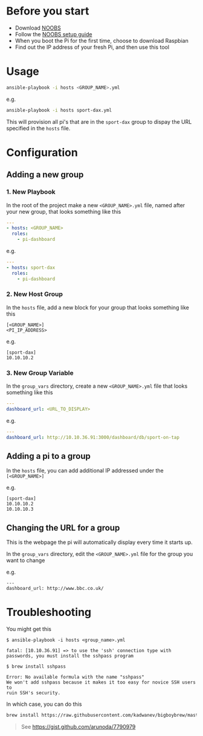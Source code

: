 # Before you start

- Download [NOOBS](https://www.raspberrypi.org/downloads/noobs/)
- Follow the [NOOBS setup guide](https://www.raspberrypi.org/help/noobs-setup/)
- When you boot the Pi for the first time, choose to download Raspbian
- Find out the IP address of your fresh Pi, and then use this tool

# Usage

```bash
ansible-playbook -i hosts <GROUP_NAME>.yml
```

e.g.

```bash
ansible-playbook -i hosts sport-dax.yml
```

This will provision all pi's that are in the `sport-dax` group to dispay the URL specified in the `hosts` file.

# Configuration

## Adding a new group

### 1. New Playbook

In the root of the project make a new `<GROUP_NAME>.yml` file, named after your new group, that looks something like this

```yaml
---
- hosts: <GROUP_NAME>
  roles:
    - pi-dashboard

```

e.g.

```yaml
---
- hosts: sport-dax
  roles:
    - pi-dashboard
```

### 2. New Host Group

In the `hosts` file, add a new block for your group that looks something like this

```
[<GROUP_NAME>]
<PI_IP_ADDRESS>
```

e.g.

```
[sport-dax]
10.10.10.2
```

### 3. New Group Variable

In the `group_vars` directory, create a new `<GROUP_NAME>.yml` file that looks something like this

```yaml
---
dashboard_url: <URL_TO_DISPLAY>
```

e.g.

```yaml
---
dashboard_url: http://10.10.36.91:3000/dashboard/db/sport-on-tap
```

## Adding a pi to a group

In the `hosts` file, you can add additional IP addressed under the `[<GROUP_NAME>]`

e.g.

```
[sport-dax]
10.10.10.2
10.10.10.3
```

## Changing the URL for a group

This is the webpage the pi will automatically display every time it starts up.

In the `group_vars` directory, edit the `<GROUP_NAME>.yml` file for the group you want to change

e.g.

```
---
dashboard_url: http://www.bbc.co.uk/
```

# Troubleshooting

You might get this

```
$ ansible-playbook -i hosts <group_name>.yml

fatal: [10.10.36.91] => to use the 'ssh' connection type with passwords, you must install the sshpass program

$ brew install sshpass

Error: No available formula with the name "sshpass"
We won't add sshpass because it makes it too easy for novice SSH users to
ruin SSH's security.
```

In which case, you can do this

```bash
brew install https://raw.githubusercontent.com/kadwanev/bigboybrew/master/Library/Formula/sshpass.rb
```

> See https://gist.github.com/arunoda/7790979
